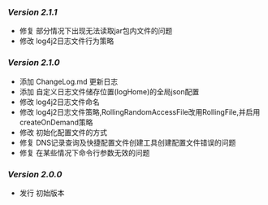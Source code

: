 <h3><i>Version 2.1.1</i></h3>
<ul>
    <li>修复 部分情况下出现无法读取jar包内文件的问题</li>
    <li>修改 log4j2日志文件行为策略</li>
</ul>

<h3><i>Version 2.1.0</i></h3>
<ul>
    <li>添加 ChangeLog.md 更新日志</li>
    <li>添加 自定义日志文件储存位置(logHome)的全局json配置</li>
    <li>修改 log4j2日志文件命名</li>
    <li>修改 log4j2日志文件策略,RollingRandomAccessFile改用RollingFile,并启用createOnDemand策略</li>
    <li>修改 初始化配置文件的方式</li>
    <li>修复 DNS记录查询及快捷配置文件创建工具创建配置文件错误的问题</li>
    <li>修复 在某些情况下命令行参数无效的问题</li>
</ul>

<h3><i>Version 2.0.0</i></h3>
<ul>
    <li>发行 初始版本</li>
</ul>